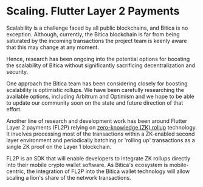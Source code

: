 # Scaling. Flutter Layer 2 Payments

Scalability is a challenge faced by all public blockchains, and Bitica is no exception. Although, currently, the Bitica blockchain is far from being saturated by the incoming transactions the project team is keenly aware that this may change at any moment.&#x20;

Hence, research has been ongoing into the potential options for boosting the scalability of Bitica without significantly sacrificing decentralization and security.&#x20;

One approach the Bitica team has been considering closely for boosting scalability is optimistic rollups. We have been carefully researching the available options, including Arbitrum and Optimism and we hope to be able to update our community soon on the state and future direction of that effort.&#x20;

Another line of research and development work has been around Flutter Layer 2 payments (FL2P) relying on [zero-knowledge (ZK) rollup](https://docs.ethhub.io/ethereum-roadmap/layer-2-scaling/zk-rollups/) technology. It involves processing most of the transactions within a ZK-enabled second layer environment and periodically batching or 'rolling up' transactions as a single ZK proof on the Layer 1 blockchain.

FL2P is an SDK that will enable developers to integrate ZK rollups directly into their mobile crypto wallet software. As Bitica's ecosystem is mobile-centric, the integration of FL2P into the Bitica wallet technology will allow scaling a lion's share of the network transactions. &#x20;
